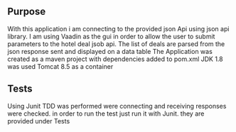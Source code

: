## Purpose
With this application i am connecting to the provided json Api using json api library.
I am using Vaadin as the gui in order to allow the user to submit parameters to the hotel deal jsob api.
The list of deals are parsed from the json response sent and displayed on a data table
The Application was created as a maven project with dependencies added to pom.xml
JDK 1.8 was used 
Tomcat 8.5 as a container 

## Tests
Using Junit TDD was performed were connecting and receiving responses were checked.
in order to run the test just run it with Junit. they are provided under Tests